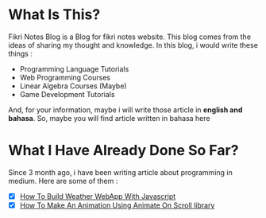 # What Is This?
Fikri Notes Blog is a Blog for fikri notes website. This blog comes from the ideas of sharing my thought and knowledge. In this blog, i would write these things :
- Programming Language Tutorials
- Web Programming Courses 
- Linear Algebra Courses (Maybe) 
- Game Development Tutorials 

And, for your information, maybe i will write those article in **english and bahasa**. So, maybe you will find article written in bahasa here 

# What I Have Already Done So Far? 
Since 3 month ago, i have been writing article about programming in medium. Here are some of them : 


- [x] [How To Build Weather WebApp With Javascript](https://javascript.plainenglish.io/how-to-build-a-weather-web-app-using-vanilla-javascript-5518dbb92c52) 
- [x] [How To Make An Animation Using Animate On Scroll library](https://medium.com/geekculture/how-to-make-an-animation-using-animate-on-scroll-8f57ef73924c)
